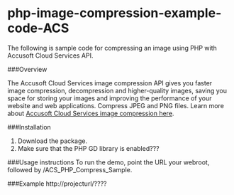 # php-image-compression-example-code-ACS

The following is sample code for compressing an image using PHP with Accusoft Cloud Services API.

###Overview

The Accusoft Cloud Services image compression API gives you faster image compression, decompression and higher-quality images, saving you space for storing your images and improving the performance of your website and web applications. Compress JPEG and PNG files. Learn more about [Accusoft Cloud Services image compression here](https://www.accusoft.com/products/accusoft-cloud-services/acs-compression/).

###Installation
1. Download the package.
2. Make sure that the PHP GD library is enabled???

###Usage instructions
To run the demo, point the URL your webroot, followed by
    /ACS_PHP_Compress_Sample.

###Example
  http://projecturl/????



